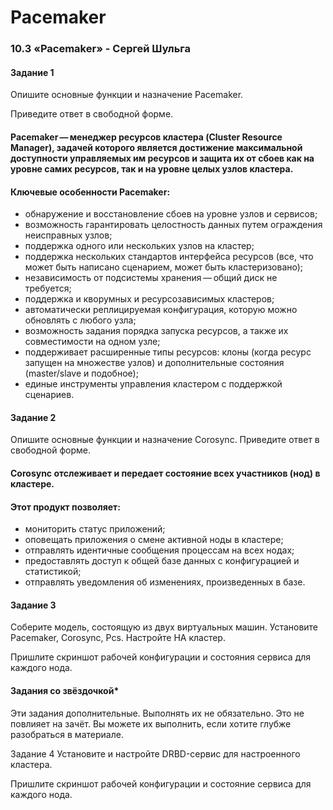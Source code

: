 # Pacemaker
### 10.3 «Pacemaker» - Сергей Шульга

#### Задание 1
Опишите основные функции и назначение Pacemaker.

Приведите ответ в свободной форме.
#### Pacemaker — менеджер ресурсов кластера (Cluster Resource Manager), задачей которого является достижение максимальной доступности управляемых им ресурсов и защита их от сбоев как на уровне самих ресурсов, так и на уровне целых узлов кластера. 

#### Ключевые особенности Pacemaker:
* обнаружение и восстановление сбоев на уровне узлов и сервисов;
* возможность гарантировать целостность данных путем ограждения неисправных узлов;
* поддержка одного или нескольких узлов на кластер;
* поддержка нескольких стандартов интерфейса ресурсов (все, что может быть написано сценарием, может быть кластеризовано);
* независимость от подсистемы хранения — общий диск не требуется;
* поддержка и кворумных и ресурсозависимых кластеров;
* автоматически реплицируемая конфигурация, которую можно обновлять с любого узла;
* возможность задания порядка запуска ресурсов, а также их совместимости на одном узле;
* поддерживает расширенные типы ресурсов: клоны (когда ресурс запущен на множестве узлов) и дополнительные состояния (master/slave и подобное);
* единые инструменты управления кластером с поддержкой сценариев.

#### Задание 2
Опишите основные функции и назначение Corosync.
Приведите ответ в свободной форме.

#### Corosync отслеживает и передает состояние всех участников (нод) в кластере.

#### Этот продукт позволяет:
* мониторить статус приложений;
* оповещать приложения о смене активной ноды в кластере;
* отправлять идентичные сообщения процессам на всех нодах;
* предоставлять доступ к общей базе данных с конфигурацией и статистикой;
* отправлять уведомления об изменениях, произведенных в базе.


#### Задание 3
Соберите модель, состоящую из двух виртуальных машин. Установите Pacemaker, Corosync, Pcs. Настройте HA кластер.

Пришлите скриншот рабочей конфигурации и состояния сервиса для каждого нода.

#### Задания со звёздочкой*
Эти задания дополнительные. Выполнять их не обязательно. Это не повлияет на зачёт. Вы можете их выполнить, если хотите глубже разобраться в материале.

Задание 4
Установите и настройте DRBD-сервис для настроенного кластера.

Пришлите скриншот рабочей конфигурации и состояние сервиса для каждого нода.
